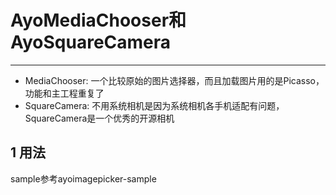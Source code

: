 # AyoMediaChooser和AyoSquareCamera
-------------------------


* MediaChooser: 一个比较原始的图片选择器，而且加载图片用的是Picasso，功能和主工程重复了
* SquareCamera: 不用系统相机是因为系统相机各手机适配有问题，SquareCamera是一个优秀的开源相机


## 1 用法

sample参考ayoimagepicker-sample



